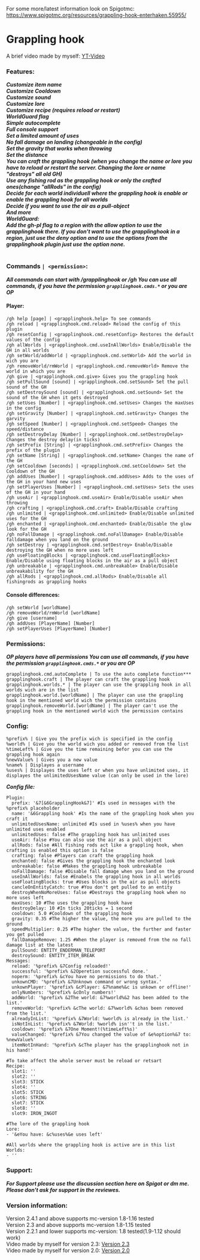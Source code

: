 For some more/latest information look on Spigotmc: https://www.spigotmc.org/resources/grappling-hook-enterhaken.55955/

# Grappling hook

A brief video made by myself: [YT-Video](https://www.youtube.com/watch?v=a4B1McFUxEQ)
<br/>
### Features:
***Customize item name<br/>
Customize Cooldown<br/>
Customize sound<br/>
Customize lore<br/>
Customize recipe (requires reload or restart)<br/>
WorldGuard flag<br/>
Simple autocomplete<br/>
Full console support<br/>
Set a limited amount of uses<br/>
No fall damage on landing (changeable in the config)<br/>
Set the gravity that works when throwing<br/>
Set the distance<br/>
You can craft the grappling hook (when you change the name or lore you have to reload or restart the server. Changing the lore or name "destroys" all old GH)<br/>
Use any fishing rod as the grappling hook or only the crafted ones(change "allRods" in the config)<br/>
Decide for each world individuell where the grappling hook is enable or enable the grappling hook for all worlds<br/>
Decide if you want to use the air as a pull-object<br/>
And more<br/>
WorldGuard:<br/>
Add the gh-pl flag to a region with the allow option to use the grapplinghook there. If you don't want to use the grapplinghook in a region, just use the deny option and to use the options from the grapplinghook plugin just use the option none.<br/>***
<br/>
### Commands ```| <permission>```:
***All commands can start with /grapplinghook or /gh
You can use all commands, if you have the permission ```grapplinghook.cmds.*``` or you are OP***

#### Player:
```
/gh help [page] | <grapplinghook.help> To see commands
/gh reload | <grapplinghook.cmd.reload> Reload the config of this plugin
/gh resetConfig | <grapplinghook.cmd.resetConfig> Restores the default values of the config
/gh allWorlds | <grapplinghook.cmd.useInAllWorlds> Enable/Disable the GH in all worlds
/gh setWorld/addWorld | <grapplinghook.cmd.setWorld> Add the world in wich you are
/gh removeWorld/rmWorld | <grapplinghook.cmd.removeWorld> Remove the world in which you are
/gh give | <grapplinghook.cmd.give> Gives you the grappling hook
/gh setPullSound [sound] | <grapplinghook.cmd.setSound> Set the pull sound of the GH
/gh setDestroySound [sound] | <grapplinghook.cmd.setSound> Set the sound of the GH when it gets destroyed
/gh setUses [Number] | <grapplinghook.cmd.setUses> Changes the maxUses in the config
/gh setGravity [Number] | <grapplinghook.cmd.setGravity> Changes the garvity
/gh setSpeed [Number] | <grapplinghook.cmd.setSpeed> Changes the speed/distance
/gh setDestroyDelay [Number] | <grapplinghook.cmd.setDestroyDelay> Changes the destroy delay(in ticks)
/gh setPrefix [String] | <grapplinghook.cmd.setPrefix> Changes the prefix of the plugin
/gh setName [String] | <grapplinghook.cmd.setName> Changes the name of the GH
/gh setCooldown [seconds] | <grapplinghook.cmd.setCooldown> Set the Cooldown of the GH
/gh addUses [Number] | <grapplinghook.cmd.addUses> Adds to the uses of the GH in your hand new uses
/gh setPlayerUses [Number] | <grapplinghook.cmd.setUses> Sets the uses of the GH in your hand
/gh useAir | <grapplinghook.cmd.useAir> Enable/Disable useAir when throwing
/gh crafting | <grapplinghook.cmd.craft> Enable/Disable crafting
/gh unlimited | <grapplinghook.cmd.unlimited> Enable/Disable unlimited uses for the GH
/gh enchanted | <grapplinghook.cmd.enchanted> Enable/Disable the glow look for the GH
/gh noFallDamage | <grapplinghook.cmd.noFallDamage> Enable/Disable falldamage when you land on the ground
/gh setDestroy | <grapplinghook.cmd.setDestroy> Enable/Disable destroying the GH when no more uses left
/gh useFloatingBlocks | <grapplinghook.cmd.useFloatingBlocks> Enable/Disable using floating blocks in the air as a pull object
/gh unbreakable | <grapplinghook.cmd.unbreakable> Enable/Disable unbreakability for the GH
/gh allRods | <grapplinghook.cmd.allRods> Enable/Disable all fishingrods as grappling hooks
```
#### Console differences:
```
/gh setWorld [worldName]
/gh removeWorld/rmWorld [worldName]
/gh give [username]
/gh addUses [PlayerName] [Number]
/gh setPlayerUses [PlayerName] [Number]
```


### Permissions: <br/>
***OP players have all permissions
You can use all commands, if you have the permission ```grapplinghook.cmds.*``` or you are OP***
```
grapplinghook.cmd.autoComplete | To use the auto complete function***
grapplinghook.craft | The player can craft the grappling hook
grapplinghook.worlds.* | The player can use the grappling hook in all worlds wich are in the list
grapplinghook.world.[worldName] | The player can use the grappling hook in the mentioned world wich the permission contains
grapplinghook.removeWorld.[worldName] | The player can't use the grappling hook in the mentioned world wich the permission contains
```

### Config:
```
%prefix% | Give you the prefix wich is specified in the config
%world% | Give you the world wich you added or removed from the list
%timeLeft% | Give you the time remaining befor you can use the grappling hook again
%newValue% | Gives you a new value
%name% | Displayes a username
%uses% | Displayes the uses left or when you have unlimited uses, it displayes the unlimitedUsesName value (can only be used in the lore)
```
***Config file:***
``` YML
Plugin:
  prefix: '&7[&6GrapplingHook&7]' #Is used in messages with the %prefix% placeholder
  name: '&6Grappling hook' #Is the name of the grappling hook when you craft it
  unlimitedUsesName: unlimited #Is used in %uses% when you have unlimited uses enabled
  unlimitedUses: false #The grappling hook has unlimited uses
  useAir: false #You can also use the air as a pull object
  allRods: false #All fishing rods act like a grappling hook, when crafting is enabled this option is false
  crafting: false #Players can craft the grappling hook
  enchanted: false #Gives the grappling hook the enchanted look
  unbreakable: false #Makes the grappling hook unbreakable
  noFallDamage: false #Disable fall damage when you land on the ground
  useInAllWorlds: false #Enabels the grappling hook in all worlds
  useFloatingBlocks: true #Uses blocks in the air as pull objects
  cancleOnEntityCatch: true #You don't get pulled to an entity
  destroyWhenNoMoreUses: false #Destroys the grappling hook when no more uses left
  maxUses: 10 #The uses the grappling hook have
  destroyDelay: 10 #In ticks 20ticks = 1 second
  cooldown: 5.0 #Cooldown of the grappling hook
  gravity: 0.35 #The higher the value, the more you are pulled to the ground
  speedMultiplier: 0.25 #The higher the value, the further and faster you get pulled
  fallDamageRemove: 1.25 #When the player is removed from the no fall damage list at the latest
  pullSound: ENTITY_ENDERMAN_TELEPORT
  destroySound: ENTITY_ITEM_BREAK
Messages:
  reload: '%prefix% &7Config reloaded!'
  successful: '%prefix% &2Operetion successful done.'
  noperm: '%prefix% &cYou have no permissions to do that.'
  unkownCMD: '%prefix% &7Unknown command or wrong syntax.'
  unkownPlayer: '%prefix% &cPlayer: &7%name%&c is unkown or offline!'
  onlyNumbers: '%prefix% &cOnly numbers!'
  addWorld: '%prefix% &2The world: &7%world%&2 has been added to the list.'
  removeWorld: '%prefix% &cThe world: &7%world% &chas been removed from the list.'
  alreadyInList: '%prefix% &7World: %world% is already in the list.'
  isNotInList: '%prefix% &7World: %world% isn''t in the list.'
  cooldown: '%prefix% &7One Moment!(%timeLeft%s)'
  valueChanged: '%prefix% &7You changed the value of &e%option%&7 to: %newValue%'
  itemNotInHand: '%prefix% &cThe player has the grapplinghook not in his hand!'

#To take affect the whole server must be reload or retsart
Recipe:
  slot1: ''
  slot2: ''
  slot3: STICK
  slot4: ''
  slot5: STICK
  slot6: STRING
  slot7: STICK
  slot8: ''
  slot9: IRON_INGOT

#The lore of the grappling hook
Lore:
- '&eYou have: &c%uses%&e uses left'

#All worlds where the grappling hook is active are in this list
Worlds:
- ''
```

### Support: <br/>
***For Support please use the discussion section here on Spigot or dm me. Please don't ask for support  in the reviewes.***
<br/>
### Version information: <br/>
Version 2.4.1 and above supports mc-version 1.8-1.16 tested<br/>
Version 2.3 and above supports mc-version 1.8-1.15 tested<br/>
Version 2.2.1 and lower supports mc-version: 1.8 tested(1.9-1.12 should work)<br/>
Video made by myself for version 2.3: [Version 2.3](https://www.youtube.com/watch?v=QrF1VMeEzIQ)<br/>
Video made by myself for version 2.0: [Version 2.0](https://www.youtube.com/watch?v=MeHDN55omFc)<br/>
